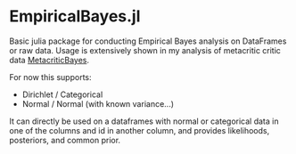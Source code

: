 # EmpiricalBayes.jl

Basic julia package for conducting Empirical Bayes analysis on DataFrames or raw data.
Usage is extensively shown in my analysis of metacritic critic data [MetacriticBayes](https://github.com/henripal/MetacriticBayes).

For now this supports:
- Dirichlet / Categorical
- Normal / Normal (with known variance...)

It can directly be used on a dataframes with normal or categorical data in one of the columns and id in another column, and provides likelihoods, posteriors, and common prior.

